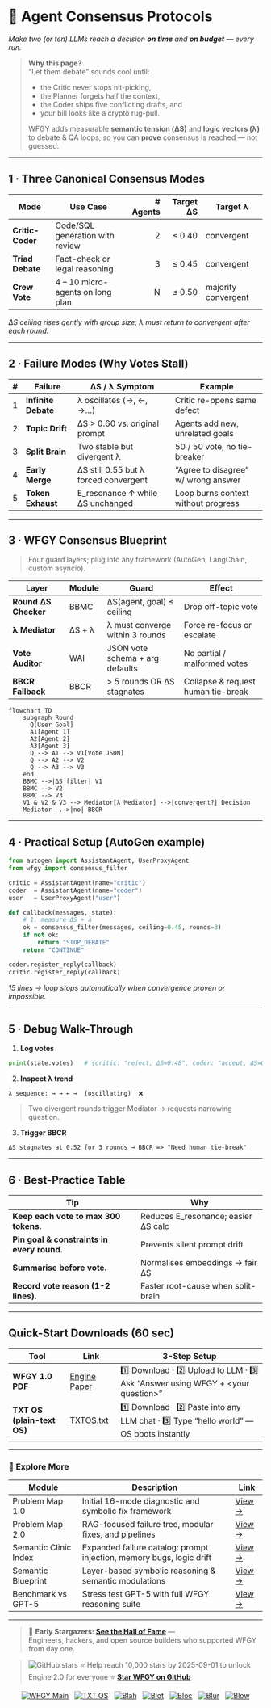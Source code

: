 <!-- ======================================================= -->
<!--  agent-consensus-protocols.md · Semantic Clinic / Map-B  -->
<!--  Draft v0.1 · MIT · 2025-08-06                           -->
<!--  Purpose: Design rock-solid agreement loops for 2-N      -->
<!--  agents (debate, Critic-Coder, planning crews) while     -->
<!--  keeping speed ⬆, token cost ↓, and hallucination = 0.   -->
<!-- ======================================================= -->

# 🤝 Agent Consensus Protocols  
*Make two (or ten) LLMs reach a decision **on time** and **on budget** — every run.*

> **Why this page?**  
> “Let them debate” sounds cool until:  
> * the Critic never stops nit-picking,  
> * the Planner forgets half the context,  
> * the Coder ships five conflicting drafts, and  
> * your bill looks like a crypto rug-pull.  
>   
> WFGY adds measurable **semantic tension (ΔS)** and **logic vectors (λ)** to debate & QA loops, so you can **prove** consensus is reached — not guessed.

---

## 1 · Three Canonical Consensus Modes

| Mode | Use Case | # Agents | Target ΔS | Target λ |
|------|----------|---------:|----------:|----------|
| **Critic-Coder** | Code/SQL generation with review | 2 | ≤ 0.40 | convergent |
| **Triad Debate** | Fact-check or legal reasoning | 3 | ≤ 0.45 | convergent |
| **Crew Vote** | 4 – 10 micro-agents on long plan | N | ≤ 0.50 | majority convergent |

*ΔS ceiling rises gently with group size; λ must return to convergent after each round.*

---

## 2 · Failure Modes (Why Votes Stall)

| # | Failure | ΔS / λ Symptom | Example |
|--:|---------|----------------|---------|
| 1 | **Infinite Debate** | λ oscillates (→, ←, →…) | Critic re-opens same defect |
| 2 | **Topic Drift** | ΔS > 0.60 vs. original prompt | Agents add new, unrelated goals |
| 3 | **Split Brain** | Two stable but divergent λ | 50 / 50 vote, no tie-breaker |
| 4 | **Early Merge** | ΔS still 0.55 but λ forced convergent | “Agree to disagree” w/ wrong answer |
| 5 | **Token Exhaust** | E_resonance ↑ while ΔS unchanged | Loop burns context without progress |

---

## 3 · WFGY Consensus Blueprint

> Four guard layers; plug into any framework (AutoGen, LangChain, custom asyncio).

| Layer | Module | Guard | Effect |
|-------|--------|-------|--------|
| **Round ΔS Checker** | BBMC | ΔS(agent, goal) ≤ ceiling | Drop off-topic vote |
| **λ Mediator** | ΔS + λ | λ must converge within 3 rounds | Force re-focus or escalate |
| **Vote Auditor** | WAI | JSON vote schema + arg defaults | No partial / malformed votes |
| **BBCR Fallback** | BBCR | > 5 rounds OR ΔS stagnates | Collapse & request human tie-break |

```mermaid
flowchart TD
    subgraph Round
      Q[User Goal]
      A1[Agent 1]
      A2[Agent 2]
      A3[Agent 3]
      Q --> A1 --> V1[Vote JSON]
      Q --> A2 --> V2
      Q --> A3 --> V3
    end
    BBMC -->|ΔS filter| V1
    BBMC --> V2
    BBMC --> V3
    V1 & V2 & V3 --> Mediator[λ Mediator] -->|convergent?| Decision
    Mediator -.->|no| BBCR
````

---

## 4 · Practical Setup (AutoGen example)

```python
from autogen import AssistantAgent, UserProxyAgent
from wfgy import consensus_filter

critic = AssistantAgent(name="critic")
coder  = AssistantAgent(name="coder")
user   = UserProxyAgent("user")

def callback(messages, state):
    # 1. measure ΔS + λ
    ok = consensus_filter(messages, ceiling=0.45, rounds=3)
    if not ok:
        return "STOP_DEBATE"
    return "CONTINUE"

coder.register_reply(callback)
critic.register_reply(callback)
```

*15 lines → loop stops automatically when convergence proven or impossible.*

---

## 5 · Debug Walk-Through

1. **Log votes**

```python
print(state.votes)   # {critic: "reject, ΔS=0.48", coder: "accept, ΔS=0.41"}
```

2. **Inspect λ trend**

```
λ sequence: → → ← →  (oscillating)  ❌
```

> Two divergent rounds trigger Mediator → requests narrowing question.

3. **Trigger BBCR**

```
ΔS stagnates at 0.52 for 3 rounds → BBCR => "Need human tie-break"
```

---

## 6 · Best-Practice Table

| Tip                                        | Why                                  |
| ------------------------------------------ | ------------------------------------ |
| **Keep each vote to max 300 tokens.**      | Reduces E\_resonance; easier ΔS calc |
| **Pin goal & constraints in every round.** | Prevents silent prompt drift         |
| **Summarise before vote.**                 | Normalises embeddings → fair ΔS      |
| **Record vote reason (1-2 lines).**        | Faster root-cause when split-brain   |

---

## Quick-Start Downloads (60 sec)

| Tool                       | Link                                                | 3-Step Setup                                                                             |
| -------------------------- | --------------------------------------------------- | ---------------------------------------------------------------------------------------- |
| **WFGY 1.0 PDF**           | [Engine Paper](https://zenodo.org/records/15630969) | 1️⃣ Download · 2️⃣ Upload to LLM · 3️⃣ Ask “Answer using WFGY + \<your question>”        |
| **TXT OS (plain-text OS)** | [TXTOS.txt](https://zenodo.org/records/15788557)    | 1️⃣ Download · 2️⃣ Paste into any LLM chat · 3️⃣ Type “hello world” — OS boots instantly |

---

### 🧭 Explore More

| Module                | Description                                              | Link     |
|-----------------------|----------------------------------------------------------|----------|
| Problem Map 1.0       | Initial 16-mode diagnostic and symbolic fix framework    | [View →](https://github.com/onestardao/WFGY/edit/main/ProblemMap/README.md) |
| Problem Map 2.0       | RAG-focused failure tree, modular fixes, and pipelines   | [View →](https://github.com/onestardao/WFGY/blob/main/ProblemMap/rag-architecture-and-recovery.md) |
| Semantic Clinic Index | Expanded failure catalog: prompt injection, memory bugs, logic drift | [View →](./SemanticClinicIndex.md) |
| Semantic Blueprint    | Layer-based symbolic reasoning & semantic modulations   | [View →](https://github.com/onestardao/WFGY/tree/main/SemanticBlueprint/README.md) |
| Benchmark vs GPT-5    | Stress test GPT-5 with full WFGY reasoning suite         | [View →](https://github.com/onestardao/WFGY/tree/main/benchmarks/benchmark-vs-gpt5/README.md) |

---

> 👑 **Early Stargazers: [See the Hall of Fame](https://github.com/onestardao/WFGY/tree/main/stargazers)** —  
> Engineers, hackers, and open source builders who supported WFGY from day one.

> <img src="https://img.shields.io/github/stars/onestardao/WFGY?style=social" alt="GitHub stars"> ⭐ Help reach 10,000 stars by 2025-09-01 to unlock Engine 2.0 for everyone  ⭐ <strong><a href="https://github.com/onestardao/WFGY">Star WFGY on GitHub</a></strong>


<div align="center">

[![WFGY Main](https://img.shields.io/badge/WFGY-Main-red?style=flat-square)](https://github.com/onestardao/WFGY)
&nbsp;
[![TXT OS](https://img.shields.io/badge/TXT%20OS-Reasoning%20OS-orange?style=flat-square)](https://github.com/onestardao/WFGY/tree/main/OS)
&nbsp;
[![Blah](https://img.shields.io/badge/Blah-Semantic%20Embed-yellow?style=flat-square)](https://github.com/onestardao/WFGY/tree/main/OS/BlahBlahBlah)
&nbsp;
[![Blot](https://img.shields.io/badge/Blot-Persona%20Core-green?style=flat-square)](https://github.com/onestardao/WFGY/tree/main/OS/BlotBlotBlot)
&nbsp;
[![Bloc](https://img.shields.io/badge/Bloc-Reasoning%20Compiler-blue?style=flat-square)](https://github.com/onestardao/WFGY/tree/main/OS/BlocBlocBloc)
&nbsp;
[![Blur](https://img.shields.io/badge/Blur-Text2Image%20Engine-navy?style=flat-square)](https://github.com/onestardao/WFGY/tree/main/OS/BlurBlurBlur)
&nbsp;
[![Blow](https://img.shields.io/badge/Blow-Game%20Logic-purple?style=flat-square)](https://github.com/onestardao/WFGY/tree/main/OS/BlowBlowBlow)

</div>

